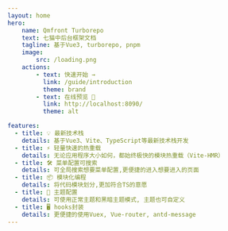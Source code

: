 ```yaml
---
layout: home
hero: 
    name: Qmfront Turborepo
    text: 七猫中后台框架文档
    tagline: 基于Vue3, turborepo, pnpm
    image:
        src: /loading.png
    actions:
        - text: 快速开始 →
          link: /guide/introduction
          theme: brand
        - text: 在线预览 🔗
          link: http://localhost:8090/
          theme: alt

features:
  - title: 💡 最新技术栈
    details: 基于Vue3、Vite、TypeScript等最新技术栈开发
  - title: ⚡️ 轻量快速的热重载
    details: 无论应用程序大小如何，都始终极快的模块热重载（Vite-HMR）
  - title: 🛠️ 菜单配置可搜索
    details: 可全局搜索想要菜单配置,更便捷的进入想要进入的页面
  - title: 📦 模块化编程
    details: 将代码模块划分,更加符合TS的意愿
  - title: 🔩 主题配置
    details: 可使用正常主题和黑暗主题模式, 主题也可自定义
  - title: 🖥 hooks封装
    details: 更便捷的使用Vuex, Vue-router, antd-message
---
```

